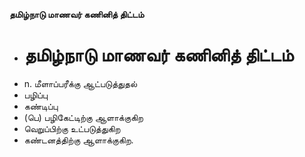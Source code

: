 **தமிழ்நாடு மாணவர் கணினித் திட்டம்**
- # தமிழ்நாடு மாணவர் கணினித் திட்டம்
- n. மீளாப்பரீக்கு ஆட்படுத்துதல்
- பழிப்பு
- கண்டிப்பு
- (பெ) பழிகேட்டிற்கு ஆளாக்குகிற
- வெறுப்பிற்கு உட்படுத்துகிற
- கண்டனத்திற்கு ஆளாக்குகிற.

